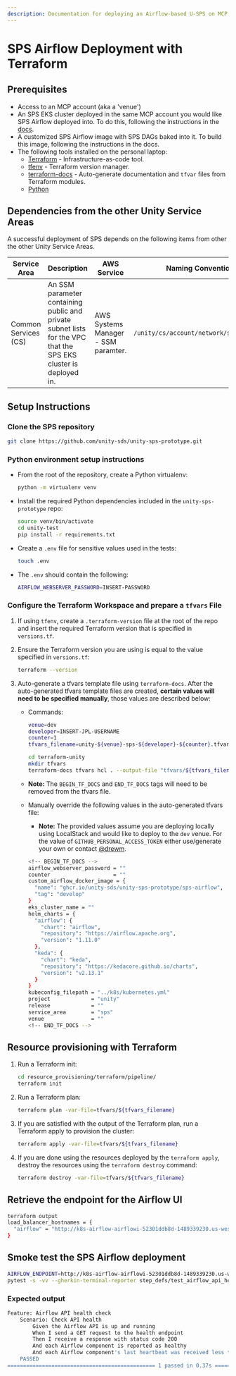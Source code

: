 ```yaml
---
description: Documentation for deploying an Airflow-based U-SPS on MCP using Terraform
---
```


# SPS Airflow Deployment with Terraform

## Prerequisites

* Access to an MCP account (aka a 'venue')
* An SPS EKS cluster deployed in the same MCP account you would like SPS Airflow deployed into. To do this, following the instructions in the [docs](sps-cluster-provisioning-with-terraform.md).
* A customized SPS Airflow image with SPS DAGs baked into it. To build this image, following the instructions in the docs.
* The following tools installed on the personal laptop:
  * [Terraform](https://learn.hashicorp.com/tutorials/terraform/install-cli) - Infrastructure-as-code tool.
  * [tfenv](https://github.com/tfutils/tfenv) - Terraform version manager.
  * [terraform-docs](https://github.com/terraform-docs/terraform-docs) - Auto-generate documentation and `tfvar` files from Terraform modules.
  * [Python](https://www.python.org/)

## Dependencies from the other Unity Service Areas

A successful deployment of SPS depends on the following items from other the other Unity Service Areas.

<table><thead><tr><th width="148">Service Area</th><th width="262">Description</th><th width="142">AWS Service</th><th>Naming Convention</th></tr></thead><tbody><tr><td>Common Services (CS)</td><td>An SSM parameter containing public and private subnet lists for the VPC that the SPS EKS cluster is deployed in.</td><td>AWS Systems Manager - SSM paramter.</td><td><code>/unity/cs/account/network/subnet_list</code></td></tr></tbody></table>

## Setup Instructions

### Clone the SPS repository

```sh
git clone https://github.com/unity-sds/unity-sps-prototype.git
```

### Python environment setup instructions

*   From the root of the repository, create a Python virtualenv:

    ```sh
    python -m virtualenv venv
    ```
*   Install the required Python dependencies included in the `unity-sps-prototype` repo:

    ```sh
    source venv/bin/activate
    cd unity-test
    pip install -r requirements.txt
    ```
*   Create a `.env` file for sensitive values used in the tests:

    ```sh
    touch .env
    ```
*   The `.env` should contain the following:

    ```sh
    AIRFLOW_WEBSERVER_PASSWORD=INSERT-PASSWORD
    ```

### Configure the Terraform Workspace and prepare a `tfvars` File

1. If using `tfenv`, create a `.terraform-version` file at the root of the repo and insert the required Terraform version that is specified in `versions.tf`.
2.  Ensure the Terraform version you are using is equal to the value specified in `versions.tf`:

    ```sh
    terraform --version
    ```
3. Auto-generate a tfvars template file using `terraform-docs`. After the auto-generated tfvars template files are created, **certain values will need to be specified manually**, those values are described below:
   *   Commands:

       ```sh
       venue=dev
       developer=INSERT-JPL-USERNAME
       counter=1
       tfvars_filename=unity-${venue}-sps-${developer}-${counter}.tfvars

       cd terraform-unity
       mkdir tfvars
       terraform-docs tfvars hcl . --output-file "tfvars/${tfvars_filename}"
       ```
   * **Note:** The `BEGIN_TF_DOCS` and `END_TF_DOCS` tags will need to be removed from the tfvars file.
   *   Manually override the following values in the auto-generated tfvars file:

       * **Note:** The provided values assume you are deploying locally using LocalStack and would like to deploy to the `dev` venue. For the value of `GITHUB_PERSONAL_ACCESS_TOKEN` either use/generate your own or contact [@drewm](https://github.jpl.nasa.gov/drewm).

       ```sh
       <!-- BEGIN_TF_DOCS -->
       airflow_webserver_password = ""
       counter                    = ""
       custom_airflow_docker_image = {
         "name": "ghcr.io/unity-sds/unity-sps-prototype/sps-airflow",
         "tag": "develop"
       }
       eks_cluster_name = ""
       helm_charts = {
         "airflow": {
           "chart": "airflow",
           "repository": "https://airflow.apache.org",
           "version": "1.11.0"
         },
         "keda": {
           "chart": "keda",
           "repository": "https://kedacore.github.io/charts",
           "version": "v2.13.1"
         }
       }
       kubeconfig_filepath = "../k8s/kubernetes.yml"
       project             = "unity"
       release             = ""
       service_area        = "sps"
       venue               = ""
       <!-- END_TF_DOCS -->
       ```

## Resource provisioning with Terraform

1.  Run a Terraform init:

    ```sh
    cd resource_provisioning/terraform/pipeline/
    terraform init
    ```
2.  Run a Terraform plan:

    ```sh
    terraform plan -var-file=tfvars/${tfvars_filename}
    ```
3.  If you are satisfied with the output of the Terraform plan, run a Terraform apply to provision the cluster:

    ```sh
    terraform apply -var-file=tfvars/${tfvars_filename}
    ```
4.  If you are done using the resources deployed by the `terraform apply`, destroy the resources using the `terraform destroy` command:

    ```sh
    terraform destroy -var-file=tfvars/${tfvars_filename}
    ```

## Retrieve the endpoint for the Airflow UI

```bash
terraform output
load_balancer_hostnames = {
  "airflow" = "http://k8s-airflow-airflowi-52301ddb8d-1489339230.us-west-2.elb.amazonaws.com:5000"
}
```

## Smoke test the SPS Airflow deployment

```sh
AIRFLOW_ENDPOINT=http://k8s-airflow-airflowi-52301ddb8d-1489339230.us-west-2.elb.amazonaws.com:5000
pytest -s -vv --gherkin-terminal-reporter step_defs/test_airflow_api_health.py --airflow-endpoint $AIRFLOW_ENDPOINT
```

### Expected output

```bash
Feature: Airflow API health check
    Scenario: Check API health
        Given the Airflow API is up and running
        When I send a GET request to the health endpoint
        Then I receive a response with status code 200
        And each Airflow component is reported as healthy
        And each Airflow component's last heartbeat was received less than 30 seconds ago
    PASSED
=============================================== 1 passed in 0.37s ===============================================
```



